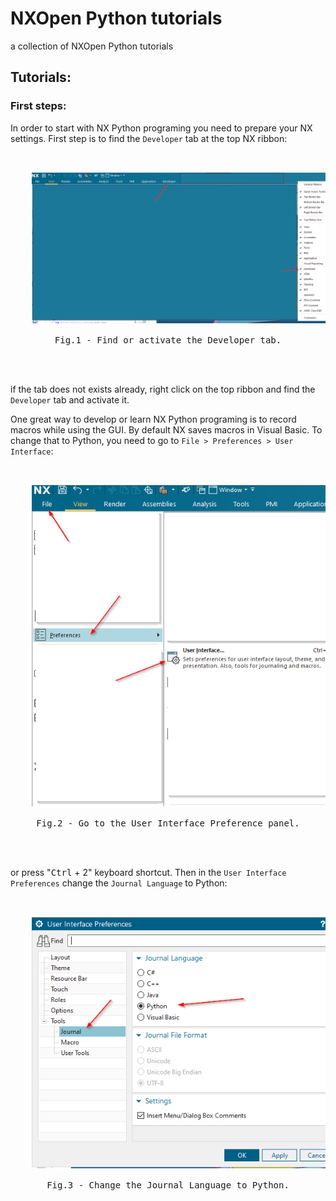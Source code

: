 # NXOpen Python tutorials
a collection of NXOpen Python tutorials


## Tutorials:

### First steps:

In order to start with NX Python programing you need to prepare your NX settings. First step is to find the `Developer` tab at the top NX ribbon:



<pre>
  <center>
    <img src=".\\Pictures\\pic1_NX_developer_tab.png" width="500">
    <figcaption>Fig.1 - Find or activate the Developer tab.</figcaption>
  </center>                  
</pre>

if the tab does not exists already, right click on the top ribbon and find the `Developer` tab and activate it.

One great way to develop or learn NX Python programing is to record macros while using the GUI. By default NX saves macros in Visual Basic. To change that to Python, you need to go to `File > Preferences > User Interface`:

<pre>
  <center>
    <img src=".\\Pictures\\pic2_NX_userinterface.png" width="500">
    <figcaption>Fig.2 - Go to the User Interface Preference panel.</figcaption>
  </center>                  
</pre>

or press "<kbd>Ctrl</kbd> + 2" keyboard shortcut. Then in the `User Interface Preferences` change the `Journal Language` to Python:



<pre>
  <center>
    <img src=".\\Pictures\\pic3_NX_change_language_python.png" width="500">
    <figcaption>Fig.3 - Change the Journal Language to Python.</figcaption>
  </center>                  
</pre>